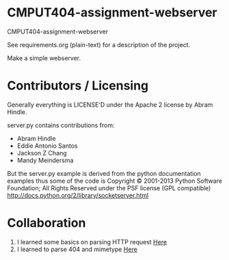 CMPUT404-assignment-webserver
=============================

CMPUT404-assignment-webserver

See requirements.org (plain-text) for a description of the project.

Make a simple webserver.

Contributors / Licensing
========================

Generally everything is LICENSE'D under the Apache 2 license by Abram Hindle.

server.py contains contributions from:

* Abram Hindle
* Eddie Antonio Santos
* Jackson Z Chang
* Mandy Meindersma 

But the server.py example is derived from the python documentation
examples thus some of the code is Copyright © 2001-2013 Python
Software Foundation; All Rights Reserved under the PSF license (GPL
compatible) http://docs.python.org/2/library/socketserver.html

Collaboration
========================
1. I learned some basics on parsing HTTP request [Here](https://www.codementor.io/@joaojonesventura/building-a-basic-http-server-from-scratch-in-python-1cedkg0842)
2. I learned to parse 404 and mimetype [Here](https://emalsha.wordpress.com/2016/11/24/how-create-http-server-using-python-socket-part-ii/)